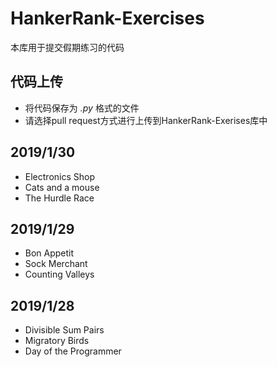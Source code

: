 # HankerRank-Exercises
本库用于提交假期练习的代码
## 代码上传
- 将代码保存为 *.py* 格式的文件
- 请选择pull request方式进行上传到HankerRank-Exerises库中
## 2019/1/30
- Electronics Shop
- Cats and a mouse
- The Hurdle Race
## 2019/1/29
- Bon Appetit
- Sock Merchant
- Counting Valleys
## 2019/1/28
- Divisible Sum Pairs
- Migratory Birds
- Day of the Programmer



